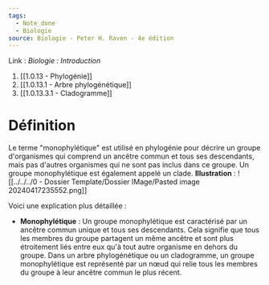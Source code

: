```yaml
---
tags:
  - Note_done
  - Biologie
source: Biologie - Peter H. Raven - 4e édition
---
```


Link :
_Biologie : Introduction_
1. [[1.0.13 - Phylogénie]]
2. [[1.0.13.1 - Arbre phylogénétique]]
3. [[1.0.13.3.1 - Cladogramme]]

# Définition
Le terme "monophylétique" est utilisé en phylogénie pour décrire un groupe d'organismes qui comprend un ancêtre commun et tous ses descendants, mais pas d'autres organismes qui ne sont pas inclus dans ce groupe. Un groupe monophylétique est également appelé un clade.
**Illustration** : ![[../../../0 - Dossier Template/Dossier IMage/Pasted image 20240417235552.png]]

Voici une explication plus détaillée :

- **Monophylétique** : Un groupe monophylétique est caractérisé par un ancêtre commun unique et tous ses descendants. Cela signifie que tous les membres du groupe partagent un même ancêtre et sont plus étroitement liés entre eux qu'à tout autre organisme en dehors du groupe. Dans un arbre phylogénétique ou un cladogramme, un groupe monophylétique est représenté par un nœud qui relie tous les membres du groupe à leur ancêtre commun le plus récent.